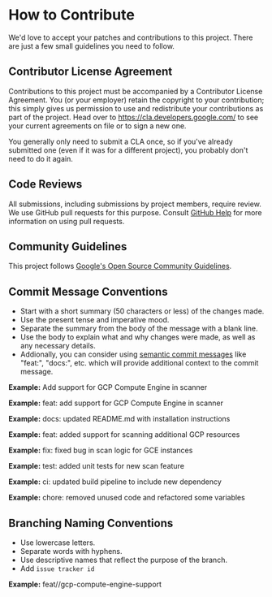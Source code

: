 # How to Contribute

We'd love to accept your patches and contributions to this project. There are
just a few small guidelines you need to follow.

## Contributor License Agreement

Contributions to this project must be accompanied by a Contributor License
Agreement. You (or your employer) retain the copyright to your contribution;
this simply gives us permission to use and redistribute your contributions as
part of the project. Head over to <https://cla.developers.google.com/> to see
your current agreements on file or to sign a new one.

You generally only need to submit a CLA once, so if you've already submitted one
(even if it was for a different project), you probably don't need to do it
again.

## Code Reviews

All submissions, including submissions by project members, require review. We
use GitHub pull requests for this purpose. Consult
[GitHub Help](https://help.github.com/articles/about-pull-requests/) for more
information on using pull requests.

## Community Guidelines

This project follows [Google's Open Source Community
Guidelines](https://opensource.google/conduct/).

## Commit Message Conventions
- Start with a short summary (50 characters or less) of the changes made.
- Use the present tense and imperative mood.
- Separate the summary from the body of the message with a blank line.
- Use the body to explain what and why changes were made, as well as any necessary details.
- Addionally, you can consider using [semantic commit messages](https://gist.github.com/joshbuchea/6f47e86d2510bce28f8e7f42ae84c716?permalink_comment_id=3867882) like "feat:", "docs:", etc. which will provide additional context to the commit message.

**Example:** Add support for GCP Compute Engine in scanner

**Example:** feat: add support for GCP Compute Engine in scanner

**Example:** docs: updated README.md with installation instructions

**Example:** feat: added support for scanning additional GCP resources

**Example:** fix: fixed bug in scan logic for GCE instances

**Example:** test: added unit tests for new scan feature

**Example:** ci: updated build pipeline to include new dependency

**Example:** chore: removed unused code and refactored some variables

## Branching Naming Conventions
- Use lowercase letters.
- Separate words with hyphens.
- Use descriptive names that reflect the purpose of the branch.
- Add `issue tracker id`

**Example:** feat/<issue-id>/gcp-compute-engine-support